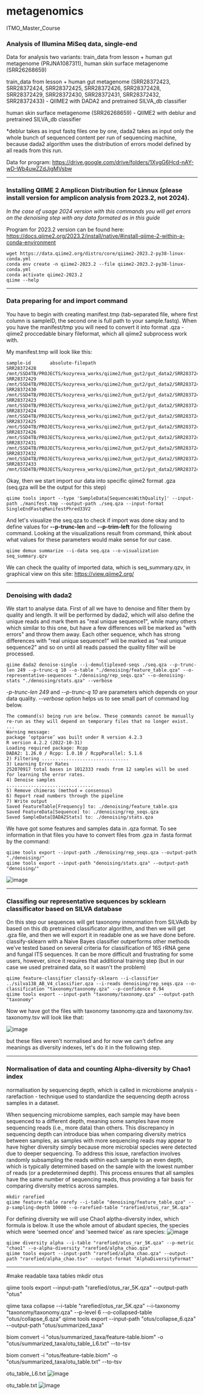 # metagenomics
ITMO_Master_Course

### Analysis of Illumina MiSeq data, single-end

Data for analysis two variants: train_data from lesson + human gut metagenome (PRJNA1087311), human skin surface metagenome (SRR26268659) 

train_data from lesson + human gut metagenome (SRR28372423, SRR28372424, SRR28372425, SRR28372426, SRR28372428, SRR28372429, SRR28372430, SRR28372431, SRR28372432, SRR28372433) - QIIME2 with DADA2 and pretrained SILVA_db classifier

human skin surface metagenome (SRR26268659) - QIIME2 with deblur and pretrained SILVA_db classifier

*deblur takes as input fastq files one by one, dada2 takes as input only the whole bunch of sequenced content per run of sequencing machine, because dada2 algorithm uses the distribution of errors model defined by all reads from this run.

Data for program: https://drive.google.com/drive/folders/1XygG6Hcd-nAY-wD-Wb4uwZZdJjgMVsbw 

_________________________________________________________________________________________________________________________________________________

### Installing QIIME 2 Amplicon Distribution for Linnux (please install version for amplicon analysis from 2023.2, not 2024).
_In the case of usage 2024 version with this commands you will get errors on the denoising step with any data formated as in this guide_

Program for 2023.2 version can be found here: https://docs.qiime2.org/2023.2/install/native/#install-qiime-2-within-a-conda-environment 

```
wget https://data.qiime2.org/distro/core/qiime2-2023.2-py38-linux-conda.yml
conda env create -n qiime2-2023.2 --file qiime2-2023.2-py38-linux-conda.yml
conda activate qiime2-2023.2
qiime --help
```
_________________________________________________________________________________________________________________________________________________

### Data preparing for and import command 

You have to begin with creating manifest.tmp (tab-separated file, where first column is sampleID, the second one is full path to your sample.fastq). When you have the manifest/tmp you will need to convert it into format .qza - qiime2 proccedable binary fileformat, which all qiime2 subprocess work with.

My manifest.tmp will look like this:
```
sample-id     	absolute-filepath
SRR28372428  /mnt/SSD4TB/PROJECTS/kozyreva_works/qiime2/hum_gut2/gut_data2/SRR28372428.fastq
SRR28372429  /mnt/SSD4TB/PROJECTS/kozyreva_works/qiime2/hum_gut2/gut_data2/SRR28372429.fastq
SRR28372430  /mnt/SSD4TB/PROJECTS/kozyreva_works/qiime2/hum_gut2/gut_data2/SRR28372430.fastq
SRR28372423  /mnt/SSD4TB/PROJECTS/kozyreva_works/qiime2/hum_gut2/gut_data2/SRR28372423.fastq
SRR28372424  /mnt/SSD4TB/PROJECTS/kozyreva_works/qiime2/hum_gut2/gut_data2/SRR28372424.fastq
SRR28372425  /mnt/SSD4TB/PROJECTS/kozyreva_works/qiime2/hum_gut2/gut_data2/SRR28372425.fastq
SRR28372426  /mnt/SSD4TB/PROJECTS/kozyreva_works/qiime2/hum_gut2/gut_data2/SRR28372426.fastq
SRR28372431  /mnt/SSD4TB/PROJECTS/kozyreva_works/qiime2/hum_gut2/gut_data2/SRR28372431.fastq
SRR28372432  /mnt/SSD4TB/PROJECTS/kozyreva_works/qiime2/hum_gut2/gut_data2/SRR28372432.fastq
SRR28372433  /mnt/SSD4TB/PROJECTS/kozyreva_works/qiime2/hum_gut2/gut_data2/SRR28372433.fastq
```
Okay, then we start import our data into specific qiime2 format .gza (seq.gza will be the output for this step)

```
qiime tools import --type 'SampleData[SequencesWithQuality]' --input-path ./manifest.tmp --output-path ./seq.qza --input-format SingleEndFastqManifestPhred33V2
```
And let's visualize the seq.qza to check if import was done okay and to define values for **--p-trunc-len** and **--p-trim-left** for the following command. Looking at the visualizations result from command, think about what values for these parameters would make sense for our case.
```
qiime demux summarize --i-data seq.qza --o-visualization seq_summary.qzv
```
We can check the quality of imported data, which is seq_summary.qzv, in graphical view on this site: https://view.qiime2.org/ 

_________________________________________________________________________________________________________________________________________________

### Denoising with dada2
We start to analyse data. First of all we have to denoise and filter them by quality and length. It will be performed by dada2, which will also define the unique reads and mark them as "real unique sequence1", while many others which similar to this one, but have a few differences will be marked as "with errors" and throw them away. Each other sequence, whch has strong differences with "real unique sequence1" will be marked as "real unique sequence2" and so on until all reads passed the quality filter will be processed. 

```
qiime dada2 denoise-single --i-demultiplexed-seqs ./seq.qza --p-trunc-len 249 --p-trunc-q 10 --o-table "./denoising/feature_table.qza" --o-representative-sequences "./denoising/rep_seqs.qza" --o-denoising-stats "./denoising/stats.qza" --verbose
```
_-p-trunc-len 249_ and _--p-trunc-q 10_ are parameters which depends on your data quality.   _--verbose_ option helps us to see small part of command log below. 

```
The command(s) being run are below. These commands cannot be manually re-run as they will depend on temporary files that no longer exist.
...
Warning message:
package ‘optparse’ was built under R version 4.2.3
R version 4.2.2 (2022-10-31)
Loading required package: Rcpp
DADA2: 1.26.0 / Rcpp: 1.0.10 / RcppParallel: 5.1.6
2) Filtering ................................
3) Learning Error Rates
252070917 total bases in 1012333 reads from 12 samples will be used for learning the error rates.
4) Denoise samples
................................
5) Remove chimeras (method = consensus)
6) Report read numbers through the pipeline
7) Write output
Saved FeatureTable[Frequency] to: ./denoising/feature_table.qza
Saved FeatureData[Sequence] to: ./denoising/rep_seqs.qza
Saved SampleData[DADA2Stats] to: ./denoising/stats.qza
```
We have got some features and samples data in .qza format. To see information in that files you have to convert files from .gza in .fasta format by the command:
```
qiime tools export --input-path ./denoising/rep_seqs.qza --output-path "./denoising/"
qiime tools export --input-path "denoising/stats.qza" --output-path "denoising/"
```
![image](https://github.com/AIKozyreva/metagenomics/assets/74992091/e1720c6b-f1dd-483f-a305-b3090c51e6f0)

_________________________________________________________________________________________________________________________________________________

### Classifing our representative sequences by scklearn classificator based on SILVA database

On this step our sequences will get taxonomy inmormation from SILVAdb by based on this db pretrained classificator algorithm, and then we will get .gza file, and then we will export it in readable one as we have done before.
classify-sklearn with a Naive Bayes classifier outperforms other methods we’ve tested based on several criteria for classification of 16S rRNA gene and fungal ITS sequences. It can be more difficult and frustrating for some users, however, since it requires that additional training step (but in our case we used pretrained data, so it wasn't the problem)
```
qiime feature-classifier classify-sklearn --i-classifier ../silva138_AB_V4_classifier.qza --i-reads denoising/rep_seqs.qza --o-classification "taxonomy/taxonomy.qza" --p-confidence 0.94
qiime tools export --input-path "taxonomy/taxonomy.qza" --output-path "taxonomy"
```
Now we have got the files with taxonomy taxonomy.qza and taxonomy.tsv. taxonomy.tsv will look like that:

![image](https://github.com/AIKozyreva/metagenomics/assets/74992091/2c6d1a1f-abfc-4b40-a9b4-d9b811d38173)

but these files weren't normalised and for now we can't define any meanings as diversity indexes, let's do it in the following step.
_________________________________________________________________________________________________________________________________________________

### Normalisation of data and counting Alpha-diversity by Chao1 index

normalisation by sequencing depth, which is called in microbiome analysis - rarefaction - technique used to standardize the sequencing depth across samples in a dataset.

When sequencing microbiome samples, each sample may have been sequenced to a different depth, meaning some samples have more sequencing reads (i.e., more data) than others. This discrepancy in sequencing depth can introduce bias when comparing diversity metrics between samples, as samples with more sequencing reads may appear to have higher diversity simply because more microbial species were detected due to deeper sequencing. To address this issue, rarefaction involves randomly subsampling the reads within each sample to an even depth, which is typically determined based on the sample with the lowest number of reads (or a predetermined depth). This process ensures that all samples have the same number of sequencing reads, thus providing a fair basis for comparing diversity metrics across samples.



```
mkdir rarefied
qiime feature-table rarefy --i-table "denoising/feature_table.qza" --p-sampling-depth 10000 --o-rarefied-table "rarefied/otus_rar_5K.qza"
```
For defining diversity we will use Chao1 alptha-diversity index, which formula is below. It use the whole amout of abudant species, the species which were 'seemed once' and 'seemed twice' as rare species: 
![image](https://github.com/AIKozyreva/metagenomics/assets/74992091/7917ae00-c2e7-457b-8b84-7ed921a75dab)

```
qiime diversity alpha --i-table "rarefied/otus_rar_5K.qza" --p-metric "chao1" --o-alpha-diversity "rarefied/alpha_chao.qza"
qiime tools export --input-path "rarefied/alpha_chao.qza" --output-path "rarefied/alpha_chao.tsv" --output-format "AlphaDiversityFormat"
```
_____________________________________________________________________________________________________________________________________________________


#make readable taxa tables
mkdir otus

qiime tools export --input-path "rarefied/otus_rar_5K.qza" --output-path "otus"

qiime taxa collapse --i-table "rarefied/otus_rar_5K.qza" --i-taxonomy "taxonomy/taxonomy.qza" --p-level 6 --o-collapsed-table "otus/collapse_6.qza"
qiime tools export --input-path "otus/collapse_6.qza" --output-path "otus/summarized_taxa"


biom convert -i "otus/summarized_taxa/feature-table.biom" -o "otus/summarized_taxa/otu_table_L6.txt" --to-tsv


biom convert -i "otus/feature-table.biom" -o "otus/summarized_taxa/otu_table.txt" --to-tsv

otu_table_L6.txt 
![image](https://github.com/AIKozyreva/metagenomics/assets/74992091/16cb60b9-2fd8-4d77-aa90-52dd044d3242)

otu_table.txt
![image](https://github.com/AIKozyreva/metagenomics/assets/74992091/4b06a257-61fd-428b-959b-5e1d5bdc8de9)

